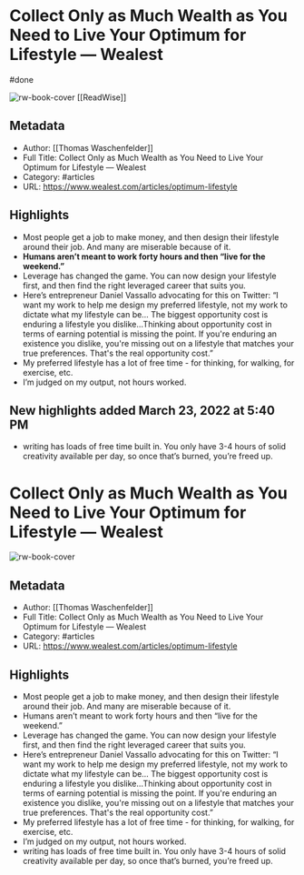 # Collect Only as Much Wealth as You Need to Live Your Optimum for Lifestyle — Wealest
#done 

![rw-book-cover](https://readwise-assets.s3.amazonaws.com/static/images/article0.00998d930354.png)
[[ReadWise]]
## Metadata
- Author: [[Thomas Waschenfelder]]
- Full Title: Collect Only as Much Wealth as You Need to Live Your Optimum for Lifestyle — Wealest
- Category: #articles
- URL: https://www.wealest.com/articles/optimum-lifestyle

## Highlights
- Most people get a job to make money, and then design their lifestyle around their job. And many are miserable because of it.
- **Humans aren’t meant to work forty hours and then “live for the weekend.”**
- Leverage has changed the game. You can now design your lifestyle first, and then find the right leveraged career that suits you.
- Here’s entrepreneur Daniel Vassallo advocating for this on Twitter:
  “I want my work to help me design my preferred lifestyle, not my work to dictate what my lifestyle can be… The biggest opportunity cost is enduring a lifestyle you dislike…Thinking about opportunity cost in terms of earning potential is missing the point. If you're enduring an existence you dislike, you're missing out on a lifestyle that matches your true preferences. That's the real opportunity cost.”
- My preferred lifestyle has a lot of free time - for thinking, for walking, for exercise, etc.
- I’m judged on my output, not hours worked.
## New highlights added March 23, 2022 at 5:40 PM
- writing has loads of free time built in. You only have 3-4 hours of solid creativity available per day, so once that’s burned, you’re freed up.
# Collect Only as Much Wealth as You Need to Live Your Optimum for Lifestyle — Wealest

![rw-book-cover](https://readwise-assets.s3.amazonaws.com/static/images/article0.00998d930354.png)

## Metadata
- Author: [[Thomas Waschenfelder]]
- Full Title: Collect Only as Much Wealth as You Need to Live Your Optimum for Lifestyle — Wealest
- Category: #articles
- URL: https://www.wealest.com/articles/optimum-lifestyle

## Highlights
- Most people get a job to make money, and then design their lifestyle around their job. And many are miserable because of it.
- Humans aren’t meant to work forty hours and then “live for the weekend.”
- Leverage has changed the game. You can now design your lifestyle first, and then find the right leveraged career that suits you.
- Here’s entrepreneur Daniel Vassallo advocating for this on Twitter:
  “I want my work to help me design my preferred lifestyle, not my work to dictate what my lifestyle can be… The biggest opportunity cost is enduring a lifestyle you dislike…Thinking about opportunity cost in terms of earning potential is missing the point. If you're enduring an existence you dislike, you're missing out on a lifestyle that matches your true preferences. That's the real opportunity cost.”
- My preferred lifestyle has a lot of free time - for thinking, for walking, for exercise, etc.
- I’m judged on my output, not hours worked.
- writing has loads of free time built in. You only have 3-4 hours of solid creativity available per day, so once that’s burned, you’re freed up.
